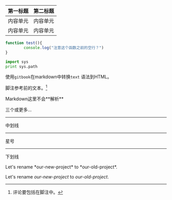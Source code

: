 |第一标题|第二标题|
| ----- | ----- |
|内容单元|内容单元|
|内容单元|内容单元|

```javascript
function test(){
        console.log("注意这个函数之前的空行？")
}
```

```python
import sys
print sys.path
```

使用`gitbook`在markdown中转换`text`
    语法到HTML。

脚注参考前的文本。[^2]

[^2]:评论要包括在脚注中。

<div>
Markdown这里不会**解析**
</div>

三个或更多...

--- ---

中划线

***

星号

___

下划线


Let's rename \*our-new-project\* to \*our-old-project\*.

Let's rename *our-new-project* to *our-old-project*.